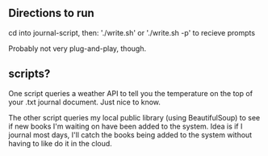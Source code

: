 ## Directions to run
cd into journal-script, then: './write.sh' or './write.sh -p' to recieve prompts

Probably not very plug-and-play, though. 

## scripts? 
One script queries a weather API to tell you the temperature on the top of your .txt journal document. Just nice to know.

The other script queries my local public library (using BeautifulSoup) to see if new books I'm waiting on have been added to the system. Idea is if I journal most days, I'll catch the books being added to the system without having to like do it in the cloud. 

